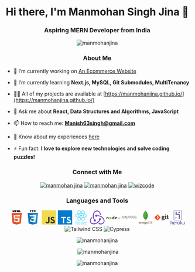 <h1 align="center">Hi there, I'm Manmohan Singh Jina 👋</h1>
<h3 align="center">Aspiring MERN Developer from India</h3>

<p align="center"> <img src="https://komarev.com/ghpvc/?username=manmohanjina&label=Profile%20views&color=0e75b6&style=flat" alt="manmohanjina" /> </p>

<h3 align="center">About Me</h3>

- 🔭 I’m currently working on [An Ecommerce Website](https://jolly-cat-2cb8fa.netlify.app/)

- 🌱 I’m currently learning **Next.js, MySQL, Git Submodules, MultiTenancy**

- 👨‍💻 All of my projects are available at [https://manmohanjina.github.io/](https://manmohanjina.github.io/)

- 💬 Ask me about **React, Data Structures and Algorithms, JavaScript**

- 📫 How to reach me: **Manish63singh@gmail.com**

- 📄 Know about my experiences [here](https://drive.google.com/file/d/1Ad_jxJd79WzjLj6B4ODzJCSO7ZVh43pV/view?usp=sharing)

- ⚡ Fun fact: **I love to explore new technologies and solve coding puzzles!**

<h3 align="center">Connect with Me</h3>
<p align="center">
<a href="https://www.linkedin.com/in/manmohan-jina-6a43a6260/" target="_blank"><img align="center" src="https://raw.githubusercontent.com/rahuldkjain/github-profile-readme-generator/master/src/images/icons/Social/linked-in-alt.svg" alt="manmohan jina" height="30" width="40" /></a>
<a href="https://codesandbox.com/manmohan jina" target="_blank"><img align="center" src="https://raw.githubusercontent.com/rahuldkjain/github-profile-readme-generator/master/src/images/icons/Social/codesandbox.svg" alt="manmohan jina" height="30" width="40" /></a>
<a href="https://www.leetcode.com/wizcode" target="_blank"><img align="center" src="https://raw.githubusercontent.com/rahuldkjain/github-profile-readme-generator/master/src/images/icons/Social/leet-code.svg" alt="wizcode" height="30" width="40" /></a>
</p>

<h3 align="center">Languages and Tools</h3>
<p align="center">
  <img src="https://raw.githubusercontent.com/devicons/devicon/master/icons/html5/html5-original-wordmark.svg" alt="HTML5" width="40" height="40"/>
  <img src="https://raw.githubusercontent.com/devicons/devicon/master/icons/css3/css3-original-wordmark.svg" alt="CSS3" width="40" height="40"/>
  <img src="https://raw.githubusercontent.com/devicons/devicon/master/icons/javascript/javascript-original.svg" alt="JavaScript" width="40" height="40"/>
  <img src="https://raw.githubusercontent.com/devicons/devicon/master/icons/typescript/typescript-original.svg" alt="TypeScript" width="40" height="40"/>
  <img src="https://raw.githubusercontent.com/devicons/devicon/master/icons/react/react-original-wordmark.svg" alt="React" width="40" height="40"/>
  <img src="https://raw.githubusercontent.com/devicons/devicon/master/icons/redux/redux-original.svg" alt="Redux" width="40" height="40"/>
  <img src="https://raw.githubusercontent.com/devicons/devicon/master/icons/nodejs/nodejs-original-wordmark.svg" alt="Node.js" width="40" height="40"/>
  <img src="https://raw.githubusercontent.com/devicons/devicon/master/icons/express/express-original-wordmark.svg" alt="Express.js" width="40" height="40"/>
  <img src="https://raw.githubusercontent.com/devicons/devicon/master/icons/mongodb/mongodb-original-wordmark.svg" alt="MongoDB" width="40" height="40"/>
  <img src="https://raw.githubusercontent.com/devicons/devicon/master/icons/git/git-original-wordmark.svg" alt="Git" width="40" height="40"/>
  <img src="https://raw.githubusercontent.com/devicons/devicon/master/icons/heroku/heroku-original-wordmark.svg" alt="Heroku" width="40" height="40"/>
  <img src="https://www.vectorlogo.zone/logos/tailwindcss/tailwindcss-icon.svg" alt="Tailwind CSS" width="40" height="40"/>
  <img src="https://raw.githubusercontent.com/simple-icons/simple-icons/6e46ec1fc23b60c8fd0d2f2ff46db82e16dbd75f/icons/cypress.svg" alt="Cypress" width="40" height="40"/>
</p>

<p align="center"><img src="https://github-readme-stats.vercel.app/api/top-langs?username=manmohanjina&show_icons=true&locale=en&layout=compact" alt="manmohanjina" /></p>

<p align="center">&nbsp;<img src="https://github-readme-stats.vercel.app/api?username=manmohanjina&show_icons=true&locale=en" alt="manmohanjina" /></p>

<p align="center"><img src="https://github-readme-streak-stats.herokuapp.com/?user=manmohanjina&" alt="manmohanjina" /></p>
